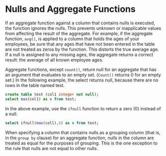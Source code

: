 # Nulls and Aggregate Functions

If an aggregate function against a column that contains nulls is executed, the function ignores the nulls. This prevents unknown or inapplicable values from affecting the result of the aggregate. For example, if the aggregate function, `avg()`, is applied to a column that holds the ages of your employees, be sure that any ages that have not been entered in the table are not treated as zeros by the function. This distorts the true average age. If a null is assigned to any missing ages, the aggregate returns a correct result: the average of all known employee ages.

Aggregate functions, except `count()`, return null for an aggregate that has an argument that evaluates to an empty set. (`Count()` returns 0 for an empty set.) In the following example, the select returns null, because there are no rows in the table named test.

```sql
create table test (col1 integer not null);
select max(col1) as x from test;
```

In the above example, use the `ifnull` function to return a zero (0) instead of a null:

```sql
select ifnull(max(coll),0) as x from test;
```

When specifying a column that contains nulls as a grouping column (that is, in the `group by` clause) for an aggregate function, nulls in the column are treated as equal for the purposes of grouping. This is the one exception to the rule that nulls are not equal to other nulls.
